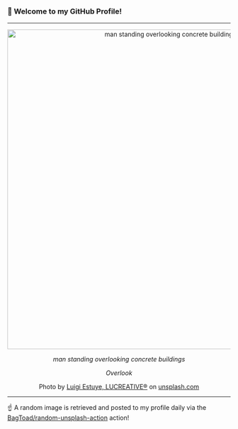 ### 👋 Welcome to my GitHub Profile!

----

<div align="center">
  <img width="720" src="https://images.unsplash.com/photo-1516922041995-6eb1738daf58?crop=entropy&cs=tinysrgb&fit=max&fm=jpg&ixid=M3w1NTI0OTR8MHwxfHJhbmRvbXx8fHx8fHx8fDE3MTMxNjEzODV8&ixlib=rb-4.0.3&q=80&w=1080" alt="man standing overlooking concrete buildings">
  
  <em>man standing overlooking concrete buildings</em>
  
  <em>Overlook</em>
  
  Photo by [Luigi Estuye, LUCREATIVE®](null) on [unsplash.com](https://unsplash.com/)
</div>

----

☝️ A random image is retrieved and posted to my profile daily via the [BagToad/random-unsplash-action](https://github.com/BagToad/random-unsplash-action) action!

